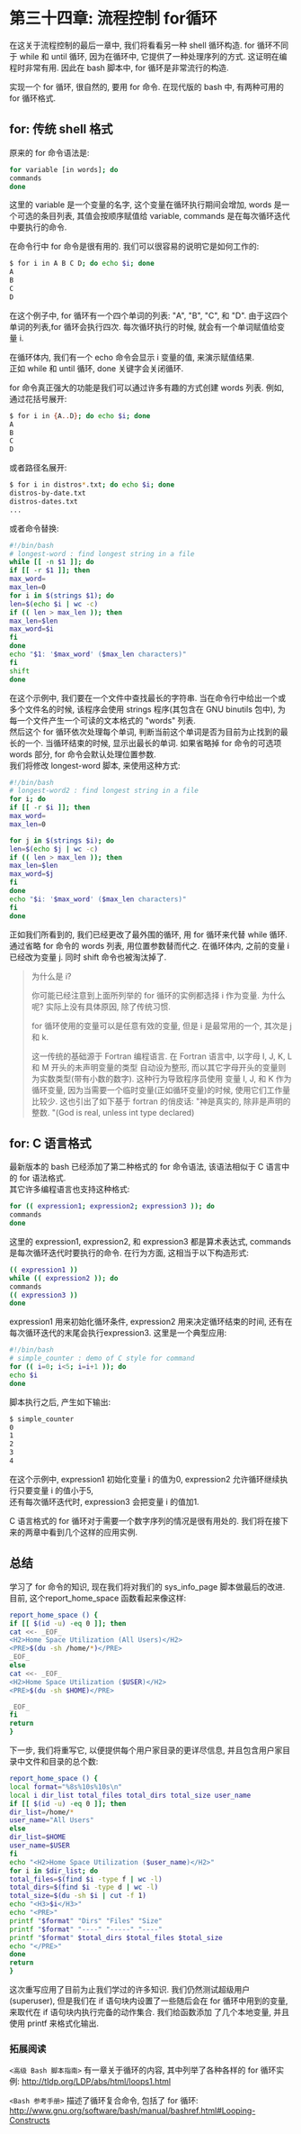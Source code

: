 # 第三十四章: 流程控制 for循环

在这关于流程控制的最后一章中, 我们将看看另一种 shell 循环构造. 
for 循环不同于 while 和 until 循环, 因为在循环中, 它提供了一种处理序列的方式. 
这证明在编程时非常有用. 因此在 bash 脚本中, for 循环是非常流行的构造.

实现一个 for 循环, 很自然的, 要用 for 命令. 在现代版的 bash 中, 有两种可用的 for 循环格式.

## for: 传统 shell 格式

原来的 for 命令语法是:

```bash
for variable [in words]; do
commands
done
```

这里的 variable 是一个变量的名字, 这个变量在循环执行期间会增加, 
words 是一个可选的条目列表,  其值会按顺序赋值给 variable, commands 是在每次循环迭代中要执行的命令.

在命令行中 for 命令是很有用的. 我们可以很容易的说明它是如何工作的:

```bash
$ for i in A B C D; do echo $i; done
A
B
C
D
```

在这个例子中, for 循环有一个四个单词的列表: "A", "B", "C", 和 "D". 
由于这四个单词的列表,for 循环会执行四次.  每次循环执行的时候, 就会有一个单词赋值给变量 i.

在循环体内, 我们有一个 echo 命令会显示 i 变量的值, 来演示赋值结果.  
正如 while 和 until 循环, done 关键字会关闭循环.

for 命令真正强大的功能是我们可以通过许多有趣的方式创建 words 列表. 例如, 通过花括号展开:

```bash
$ for i in {A..D}; do echo $i; done
A
B
C
D
```

或者路径名展开:

```bash
$ for i in distros*.txt; do echo $i; done
distros-by-date.txt
distros-dates.txt
...
```

或者命令替换:

```bash
#!/bin/bash
# longest-word : find longest string in a file
while [[ -n $1 ]]; do
if [[ -r $1 ]]; then
max_word=
max_len=0
for i in $(strings $1); do
len=$(echo $i | wc -c)
if (( len > max_len )); then
max_len=$len
max_word=$i
fi
done
echo "$1: '$max_word' ($max_len characters)"
fi
shift
done
```

在这个示例中, 我们要在一个文件中查找最长的字符串. 
当在命令行中给出一个或多个文件名的时候,  该程序会使用 strings 程序(其包含在 GNU binutils 包中), 
为每一个文件产生一个可读的文本格式的 "words" 列表.  
然后这个 for 循环依次处理每个单词, 判断当前这个单词是否为目前为止找到的最长的一个. 
当循环结束的时候, 显示出最长的单词. 
如果省略掉 for 命令的可选项 words 部分, for 命令会默认处理位置参数.  
我们将修改 longest-word 脚本, 来使用这种方式:

```bash
#!/bin/bash
# longest-word2 : find longest string in a file
for i; do
if [[ -r $i ]]; then
max_word=
max_len=0

for j in $(strings $i); do
len=$(echo $j | wc -c)
if (( len > max_len )); then
max_len=$len
max_word=$j
fi
done
echo "$i: '$max_word' ($max_len characters)"
fi
done
```

正如我们所看到的, 我们已经更改了最外围的循环, 用 for 循环来代替 while 循环. 
通过省略 for 命令的 words 列表,  用位置参数替而代之. 
在循环体内, 之前的变量 i 已经改为变量 j. 同时 shift 命令也被淘汰掉了.

>为什么是 i?
>
>你可能已经注意到上面所列举的 for 循环的实例都选择 i 作为变量. 为什么呢?  实际上没有具体原因, 除了传统习惯. 
>
>for 循环使用的变量可以是任意有效的变量, 但是 i 是最常用的一个, 其次是 j 和 k.
>
>这一传统的基础源于 Fortran 编程语言. 
>在 Fortran 语言中, 以字母 I, J, K, L 和 M 开头的未声明变量的类型 自动设为整形, 而以其它字母开头的变量则为实数类型(带有小数的数字). 
>这种行为导致程序员使用 变量 I, J, 和 K 作为循环变量,  因为当需要一个临时变量(正如循环变量)的时候, 使用它们工作量比较少.
>这也引出了如下基于 fortran 的俏皮话:
>"神是真实的, 除非是声明的整数. "(God is real, unless int type declared)

## for: C 语言格式

最新版本的 bash 已经添加了第二种格式的 for 命令语法, 该语法相似于 C 语言中的 for 语法格式.  
其它许多编程语言也支持这种格式:

```bash
for (( expression1; expression2; expression3 )); do
commands
done
```

这里的 expression1, expression2, 和 expression3 都是算术表达式, commands 是每次循环迭代时要执行的命令.
在行为方面, 这相当于以下构造形式:

```bash
(( expression1 ))
while (( expression2 )); do
commands
(( expression3 ))
done
```

expression1 用来初始化循环条件, expression2 用来决定循环结束的时间, 还有在每次循环迭代的末尾会执行expression3.
这里是一个典型应用:

```bash
#!/bin/bash
# simple_counter : demo of C style for command
for (( i=0; i<5; i=i+1 )); do
echo $i
done
```

脚本执行之后, 产生如下输出:

```bash
$ simple_counter
0
1
2
3
4
```

在这个示例中, expression1 初始化变量 i 的值为0, expression2 允许循环继续执行只要变量 i 的值小于5,  
还有每次循环迭代时, expression3 会把变量 i 的值加1.

C 语言格式的 for 循环对于需要一个数字序列的情况是很有用处的. 
我们将在接下来的两章中看到几个这样的应用实例.

## 总结

学习了 for 命令的知识, 现在我们将对我们的 sys_info_page 脚本做最后的改进.  目前, 这个report_home_space 函数看起来像这样:

```bash
report_home_space () {
if [[ $(id -u) -eq 0 ]]; then
cat <<- _EOF_
<H2>Home Space Utilization (All Users)</H2>
<PRE>$(du -sh /home/*)</PRE>
_EOF_
else
cat <<- _EOF_
<H2>Home Space Utilization ($USER)</H2>
<PRE>$(du -sh $HOME)</PRE>

_EOF_
fi
return
}
```

下一步, 我们将重写它, 以便提供每个用户家目录的更详尽信息, 并且包含用户家目录中文件和目录的总个数:

```bash
report_home_space () {
local format="%8s%10s%10s\n"
local i dir_list total_files total_dirs total_size user_name
if [[ $(id -u) -eq 0 ]]; then
dir_list=/home/*
user_name="All Users"
else
dir_list=$HOME
user_name=$USER
fi
echo "<H2>Home Space Utilization ($user_name)</H2>"
for i in $dir_list; do
total_files=$(find $i -type f | wc -l)
total_dirs=$(find $i -type d | wc -l)
total_size=$(du -sh $i | cut -f 1)
echo "<H3>$i</H3>"
echo "<PRE>"
printf "$format" "Dirs" "Files" "Size"
printf "$format" "----" "-----" "----"
printf "$format" $total_dirs $total_files $total_size
echo "</PRE>"
done
return
}
```

这次重写应用了目前为止我们学过的许多知识. 我们仍然测试超级用户(superuser),
但是我们在 if 语句块内设置了一些随后会在 for 循环中用到的变量, 来取代在 if 语句块内执行完备的动作集合. 
我们给函数添加 了几个本地变量, 并且使用 printf 来格式化输出.

### 拓展阅读

`<高级 Bash 脚本指南>` 有一章关于循环的内容, 其中列举了各种各样的 for 循环实例:
http://tldp.org/LDP/abs/html/loops1.html

`<Bash 参考手册>` 描述了循环复合命令, 包括了 for 循环:
http://www.gnu.org/software/bash/manual/bashref.html#Looping-Constructs
